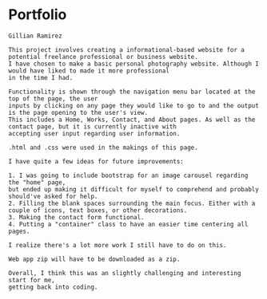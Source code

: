 # Portfolio

    	
    Gillian Ramirez
    
    This project involves creating a informational-based website for a potential freelance professional or business website.
    I have chosen to make a basic personal photography website. Although I would have liked to made it more professional
    in the time I had.
    
    Functionality is shown through the navigation menu bar located at the top of the page, the user 
    inputs by clicking on any page they would like to go to and the output is the page opening to the user's view.
    This includes a Home, Works, Contact, and About pages. As well as the contact page, but it is currently inactive with
    accepting user input regarding user information.
    
    .html and .css were used in the makings of this page. 

    I have quite a few ideas for future improvements: 
    
    1. I was going to include bootstrap for an image carousel regarding the "home" page,
    but ended up making it difficult for myself to comprehend and probably should've asked for help.
    2. Filling the blank spaces surrounding the main focus. Either with a couple of icons, text boxes, or other decorations.
    3. Making the contact form functional.
    4. Putting a "container" class to have an easier time centering all pages.

    I realize there's a lot more work I still have to do on this.

    Web app zip will have to be downloaded as a zip.

    Overall, I think this was an slightly challenging and interesting start for me, 
    getting back into coding.
